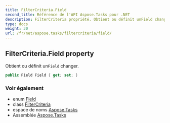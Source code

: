 ```yaml
---
title: FilterCriteria.Field
second_title: Référence de l'API Aspose.Tasks pour .NET
description: FilterCriteria propriété. Obtient ou définit unField changer.
type: docs
weight: 30
url: /fr/net/aspose.tasks/filtercriteria/field/
---
```

## FilterCriteria.Field property

Obtient ou définit un`Field` changer.

```csharp
public Field Field { get; set; }
```

### Voir également

* enum [Field](../../field/)
* class [FilterCriteria](../)
* espace de noms [Aspose.Tasks](../../filtercriteria/)
* Assemblée [Aspose.Tasks](../../../)


